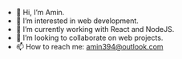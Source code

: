 - 👋 Hi, I’m Amin.
- 👀 I’m interested in web development.
- 🌱 I’m currently working with React and NodeJS.
- 💞️ I’m looking to collaborate on web projects.
- 📫 How to reach me: amin394@outlook.com
